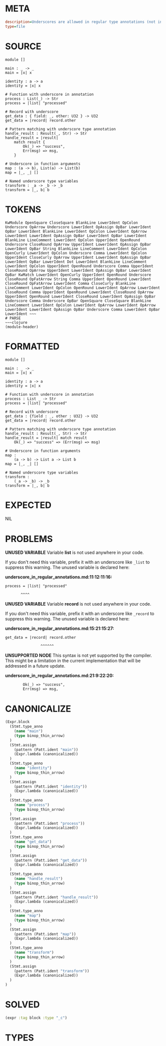 # META
~~~ini
description=Underscores are allowed in regular type annotations (not in type declarations)
type=file
~~~
# SOURCE
~~~roc
module []

main : _ -> _
main = |x| x

identity : a -> a
identity = |x| x

# Function with underscore in annotation
process : List(_) -> Str
process = |list| "processed"

# Record with underscore
get_data : { field: _, other: U32 } -> U32
get_data = |record| record.other

# Pattern matching with underscore type annotation
handle_result : Result(_, Str) -> Str
handle_result = |result|
    match result {
        Ok(_) => "success",
        Err(msg) => msg,
    }

# Underscore in function arguments
map : (a -> b), List(a) -> List(b)
map = |_, _| []

# Named underscore type variables
transform : _a -> _b -> _b
transform = |_, b| b
~~~
# TOKENS
~~~text
KwModule OpenSquare CloseSquare BlankLine LowerIdent OpColon Underscore OpArrow Underscore LowerIdent OpAssign OpBar LowerIdent OpBar LowerIdent BlankLine LowerIdent OpColon LowerIdent OpArrow LowerIdent LowerIdent OpAssign OpBar LowerIdent OpBar LowerIdent BlankLine LineComment LowerIdent OpColon UpperIdent OpenRound Underscore CloseRound OpArrow UpperIdent LowerIdent OpAssign OpBar LowerIdent OpBar String BlankLine LineComment LowerIdent OpColon OpenCurly LowerIdent OpColon Underscore Comma LowerIdent OpColon UpperIdent CloseCurly OpArrow UpperIdent LowerIdent OpAssign OpBar LowerIdent OpBar LowerIdent Dot LowerIdent BlankLine LineComment LowerIdent OpColon UpperIdent OpenRound Underscore Comma UpperIdent CloseRound OpArrow UpperIdent LowerIdent OpAssign OpBar LowerIdent OpBar KwMatch LowerIdent OpenCurly UpperIdent OpenRound Underscore CloseRound OpFatArrow String Comma UpperIdent OpenRound LowerIdent CloseRound OpFatArrow LowerIdent Comma CloseCurly BlankLine LineComment LowerIdent OpColon OpenRound LowerIdent OpArrow LowerIdent CloseRound Comma UpperIdent OpenRound LowerIdent CloseRound OpArrow UpperIdent OpenRound LowerIdent CloseRound LowerIdent OpAssign OpBar Underscore Comma Underscore OpBar OpenSquare CloseSquare BlankLine LineComment LowerIdent OpColon LowerIdent OpArrow LowerIdent OpArrow LowerIdent LowerIdent OpAssign OpBar Underscore Comma LowerIdent OpBar LowerIdent ~~~
# PARSE
~~~clojure
(module-header)
~~~
# FORMATTED
~~~roc
module []

main : _ -> _
main = |x| x

identity : a -> a
identity = |x| x

# Function with underscore in annotation
process : List _ -> Str
process = |list| "processed"

# Record with underscore
get_data : {field : _, other : U32} -> U32
get_data = |record| record.other

# Pattern matching with underscore type annotation
handle_result : Result(_, Str) -> Str
handle_result = |result| match result
	Ok(_) => "success" => (Err(msg) => msg)

# Underscore in function arguments
map :
	(a -> b) -> List a -> List b
map = |_, _| []

# Named underscore type variables
transform :
	(_a -> _b) -> _b
transform = |_, b| b
~~~
# EXPECTED
NIL
# PROBLEMS
**UNUSED VARIABLE**
Variable **list** is not used anywhere in your code.

If you don't need this variable, prefix it with an underscore like `_list` to suppress this warning.
The unused variable is declared here:

**underscore_in_regular_annotations.md:11:12:11:16:**
```roc
process = |list| "processed"
```
           ^^^^


**UNUSED VARIABLE**
Variable **record** is not used anywhere in your code.

If you don't need this variable, prefix it with an underscore like `_record` to suppress this warning.
The unused variable is declared here:

**underscore_in_regular_annotations.md:15:21:15:27:**
```roc
get_data = |record| record.other
```
                    ^^^^^^


**UNSUPPORTED NODE**
This syntax is not yet supported by the compiler.
This might be a limitation in the current implementation that will be addressed in a future update.

**underscore_in_regular_annotations.md:21:9:22:20:**
```roc
        Ok(_) => "success",
        Err(msg) => msg,
```


# CANONICALIZE
~~~clojure
(Expr.block
  (Stmt.type_anno
    (name "main")
    (type binop_thin_arrow)
  )
  (Stmt.assign
    (pattern (Patt.ident "main"))
    (Expr.lambda (canonicalized))
  )
  (Stmt.type_anno
    (name "identity")
    (type binop_thin_arrow)
  )
  (Stmt.assign
    (pattern (Patt.ident "identity"))
    (Expr.lambda (canonicalized))
  )
  (Stmt.type_anno
    (name "process")
    (type binop_thin_arrow)
  )
  (Stmt.assign
    (pattern (Patt.ident "process"))
    (Expr.lambda (canonicalized))
  )
  (Stmt.type_anno
    (name "get_data")
    (type binop_thin_arrow)
  )
  (Stmt.assign
    (pattern (Patt.ident "get_data"))
    (Expr.lambda (canonicalized))
  )
  (Stmt.type_anno
    (name "handle_result")
    (type binop_thin_arrow)
  )
  (Stmt.assign
    (pattern (Patt.ident "handle_result"))
    (Expr.lambda (canonicalized))
  )
  (Stmt.type_anno
    (name "map")
    (type binop_thin_arrow)
  )
  (Stmt.assign
    (pattern (Patt.ident "map"))
    (Expr.lambda (canonicalized))
  )
  (Stmt.type_anno
    (name "transform")
    (type binop_thin_arrow)
  )
  (Stmt.assign
    (pattern (Patt.ident "transform"))
    (Expr.lambda (canonicalized))
  )
)
~~~
# SOLVED
~~~clojure
(expr :tag block :type "_c")
~~~
# TYPES
~~~roc
~~~
